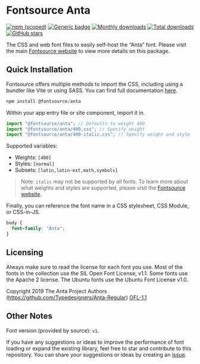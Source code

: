 # Fontsource Anta

[![npm (scoped)](https://img.shields.io/npm/v/@fontsource/anta?color=brightgreen)](https://www.npmjs.com/package/@fontsource/anta) [![Generic badge](https://img.shields.io/badge/fontsource-passing-brightgreen)](https://github.com/fontsource/fontsource) [![Monthly downloads](https://badgen.net/npm/dm/@fontsource/anta)](https://github.com/fontsource/fontsource) [![Total downloads](https://badgen.net/npm/dt/@fontsource/anta)](https://github.com/fontsource/fontsource) [![GitHub stars](https://img.shields.io/github/stars/fontsource/fontsource.svg?style=social&label=Star)](https://github.com/fontsource/fontsource/stargazers)

The CSS and web font files to easily self-host the “Anta” font. Please visit the main [Fontsource website](https://fontsource.org/fonts/anta) to view more details on this package.

## Quick Installation

Fontsource offers multiple methods to import the CSS, including using a bundler like Vite or using SASS. You can find full documentation [here](https://fontsource.org/docs/getting-started/introduction).

```javascript
npm install @fontsource/anta
```

Within your app entry file or site component, import it in.

```javascript
import "@fontsource/anta"; // Defaults to weight 400
import "@fontsource/anta/400.css"; // Specify weight
import "@fontsource/anta/400-italic.css"; // Specify weight and style
```

Supported variables:
- Weights: `[400]`
- Styles: `[normal]`
- Subsets: `[latin,latin-ext,math,symbols]`

> Note: `italic` may not be supported by all fonts. To learn more about what weights and styles are supported, please visit the [Fontsource website](https://fontsource.org/fonts/anta).

Finally, you can reference the font name in a CSS stylesheet, CSS Module, or CSS-in-JS.

```css
body {
  font-family: "Anta";
}
```

## Licensing
Always make sure to read the license for each font you use. Most of the fonts in the collection use the SIL Open Font License, v1.1. Some fonts use the Apache 2 license. The Ubuntu fonts use the Ubuntu Font License v1.0.

Copyright 2019 The Anta Project Authors (https://github.com/Typedesigners/Anta-Regular)
[OFL-1.1](http://scripts.sil.org/OFL)

## Other Notes
Font version (provided by source): `v1`.

If you have any suggestions or ideas to improve the performance of font loading or expand the existing library, feel free to star and contribute to this repository. You can share your suggestions or ideas by creating an [issue](https://github.com/fontsource/fontsource/issues).